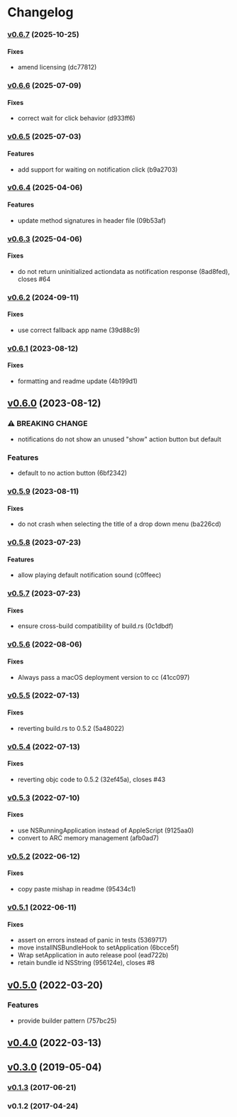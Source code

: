 # Changelog

### [v0.6.7](///compare/v0.6.6...v0.6.7) (2025-10-25)

#### Fixes

* amend licensing (dc77812)

### [v0.6.6](///compare/v0.6.5...v0.6.6) (2025-07-09)

#### Fixes

* correct wait for click behavior (d933ff6)

### [v0.6.5](///compare/v0.6.4...v0.6.5) (2025-07-03)

#### Features

* add support for waiting on notification click (b9a2703)

### [v0.6.4](///compare/v0.6.3...v0.6.4) (2025-04-06)

#### Features

* update method signatures in header file (09b53af)

### [v0.6.3](///compare/v0.6.2...v0.6.3) (2025-04-06)

#### Fixes

* do not return uninitialized actiondata as notification response (8ad8fed),
closes #64

### [v0.6.2](///compare/v0.6.1...v0.6.2) (2024-09-11)

#### Fixes

* use correct fallback app name (39d88c9)

### [v0.6.1](///compare/v0.6.0...v0.6.1) (2023-08-12)

#### Fixes

* formatting and readme update (4b199d1)

## [v0.6.0](///compare/v0.5.9...v0.6.0) (2023-08-12)

### ⚠ BREAKING CHANGE

* notifications do not show an unused "show" action button but default


### Features

* default to no action button (6bf2342)

### [v0.5.9](///compare/v0.5.8...v0.5.9) (2023-08-11)

#### Fixes

* do not crash when selecting the title of a drop down menu (ba226cd)

### [v0.5.8](///compare/v0.5.7...v0.5.8) (2023-07-23)

#### Features

* allow playing default notification sound (c0ffeec)

### [v0.5.7](///compare/v0.5.6...v0.5.7) (2023-07-23)

#### Fixes

* ensure cross-build compatibility of build.rs (0c1dbdf)

### [v0.5.6](///compare/v0.5.5...v0.5.6) (2022-08-06)

#### Fixes

* Always pass a macOS deployment version to cc (41cc097)

### [v0.5.5](///compare/v0.5.4...v0.5.5) (2022-07-13)

#### Fixes

* reverting build.rs to 0.5.2 (5a48022)

### [v0.5.4](///compare/v0.5.3...v0.5.4) (2022-07-13)

#### Fixes

* reverting objc code to 0.5.2 (32ef45a), closes #43

### [v0.5.3](///compare/v0.5.2...v0.5.3) (2022-07-10)

#### Fixes

* use NSRunningApplication instead of AppleScript (9125aa0)
* convert to ARC memory management (afb0ad7)

### [v0.5.2](///compare/v0.5.1...v0.5.2) (2022-06-12)

#### Fixes

* copy paste mishap in readme (95434c1)

### [v0.5.1](///compare/v0.5.0...v0.5.1) (2022-06-11)

#### Fixes

* assert on errors instead of panic in tests (5369717)
* move installNSBundleHook to setApplication (6bcce5f)
* Wrap setApplication in auto release pool (ead722b)
* retain bundle id NSString (956124e), closes #8

## [v0.5.0](///compare/v0.4.0...v0.5.0) (2022-03-20)

### Features

* provide builder pattern (757bc25)

## [v0.4.0](///compare/v0.3.0...v0.4.0) (2022-03-13)

## [v0.3.0](///compare/v0.1.3...v0.3.0) (2019-05-04)

### [v0.1.3](///compare/v0.1.2...v0.1.3) (2017-06-21)

### v0.1.2 (2017-04-24)
